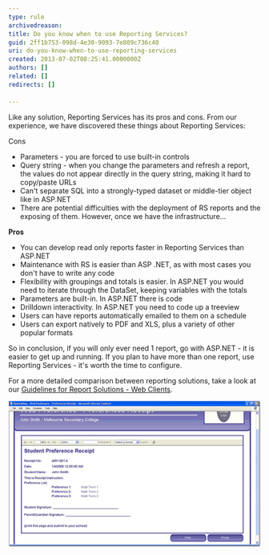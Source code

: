 ```yaml
---
type: rule
archivedreason: 
title: Do you know when to use Reporting Services?
guid: 2ff1b753-098d-4e30-9093-7e809c736c40
uri: do-you-know-when-to-use-reporting-services
created: 2013-07-02T08:25:41.0000000Z
authors: []
related: []
redirects: []

---
```


Like any solution, Reporting Services has its pros and cons. From our experience, we have discovered these things about Reporting Services:
<!--endintro-->
Cons

* Parameters - you are forced to use built-in controls
* Query string - when you change the parameters and refresh a report, the values do not appear directly in the query string, making it hard to copy/paste URLs
* Can't separate SQL into a strongly-typed dataset or middle-tier object like in ASP.NET
* There are potential difficulties with the deployment of RS reports and the exposing of them. However, once we have the infrastructure...

 **Pros** 

* You can develop read only reports faster in Reporting Services than ASP.NET
* Maintenance with RS is easier than ASP .NET, as with most cases you don't have to write any code
* Flexibility with groupings and totals is easier. In ASP.NET you would need to iterate through the DataSet, keeping variables with the totals
* Parameters are built-in. In ASP.NET there is code
* Drilldown interactivity. In ASP.NET you need to code up a treeview
* Users can have reports automatically emailed to them on a schedule
* Users can export natively to PDF and XLS, plus a variety of other popular formats

So in conclusion, if you will only ever need 1 report, go with ASP.NET - it is easier to get up and running. If you plan to have more than one report, use Reporting Services - it's worth the time to configure.

For a more detailed comparison between reporting solutions, take a look at our [Guidelines for Report Solutions - Web Clients](http://www.ssw.com.au/ssw/Standards/DeveloperDotNet/guidelinesforreportingwebclient.aspx).



![Reporting Services has built-in support for PDF/XLS export and can be embedded in your ASP.NET pages](RSRulesUseRS1.gif)
